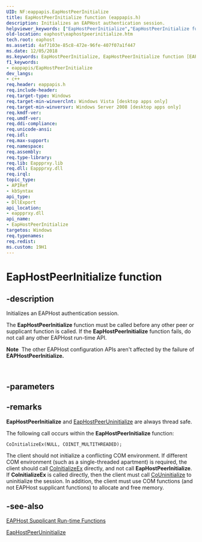 ```yaml
---
UID: NF:eappapis.EapHostPeerInitialize
title: EapHostPeerInitialize function (eappapis.h)
description: Initializes an EAPHost authentication session.
helpviewer_keywords: ["EapHostPeerInitialize","EapHostPeerInitialize function [EAPHost]","eaphost.eaphostpeerinitialize","eappapis/EapHostPeerInitialize"]
old-location: eaphost\eaphostpeerinitialize.htm
tech.root: eaphost
ms.assetid: 4af7103e-85c8-472e-96fe-407f07a1f447
ms.date: 12/05/2018
ms.keywords: EapHostPeerInitialize, EapHostPeerInitialize function [EAPHost], eaphost.eaphostpeerinitialize, eappapis/EapHostPeerInitialize
f1_keywords:
- eappapis/EapHostPeerInitialize
dev_langs:
- c++
req.header: eappapis.h
req.include-header: 
req.target-type: Windows
req.target-min-winverclnt: Windows Vista [desktop apps only]
req.target-min-winversvr: Windows Server 2008 [desktop apps only]
req.kmdf-ver: 
req.umdf-ver: 
req.ddi-compliance: 
req.unicode-ansi: 
req.idl: 
req.max-support: 
req.namespace: 
req.assembly: 
req.type-library: 
req.lib: Eappprxy.lib
req.dll: Eappprxy.dll
req.irql: 
topic_type:
- APIRef
- kbSyntax
api_type:
- DllExport
api_location:
- eappprxy.dll
api_name:
- EapHostPeerInitialize
targetos: Windows
req.typenames: 
req.redist: 
ms.custom: 19H1
---
```


# EapHostPeerInitialize function


## -description


Initializes an EAPHost authentication session. 

The <b>EapHostPeerInitialize</b> function must be called before any other peer or supplicant function is called. If the <b>EapHostPeerInitialize</b> function fails, do not call any other EAPHost run-time API. <div class="alert"><b>Note</b>  The other EAPHost configuration APIs aren't affected by the failure of <b>EAPHostPeerInitialize.</b></div>
<div> </div>



## -parameters






## -remarks



<b>EapHostPeerInitialize</b> and <a href="https://docs.microsoft.com/previous-versions/windows/desktop/api/eappapis/nf-eappapis-eaphostpeeruninitialize">EapHostPeerUninitialize</a> are always thread
safe.

The following call occurs within the <b>EapHostPeerInitialize</b> function:

<code>CoInitializeEx(NULL, COINIT_MULTITHREADED);</code>

The client should not initialize a conflicting COM environment.
If different COM environment (such as a single-threaded apartment) is required, the client should call  <a href="https://docs.microsoft.com/windows/desktop/api/combaseapi/nf-combaseapi-coinitializeex">CoInitializeEx</a> directly, and not call <b>EapHostPeerInitialize</b>. If <b>CoInitializeEx</b> is called directly, then the client must call <a href="https://docs.microsoft.com/windows/desktop/api/combaseapi/nf-combaseapi-couninitialize">CoUninitialize</a> to uninitialize the session. In addition, the client must use COM functions (and not EAPHost supplicant functions) to allocate and free memory.




## -see-also




[EAPHost Supplicant Run-time Functions](/windows/win32/eaphost/eap-host-supplicant-run-time-functions)



<a href="https://docs.microsoft.com/previous-versions/windows/desktop/api/eappapis/nf-eappapis-eaphostpeeruninitialize">EapHostPeerUninitialize</a>
 

 

